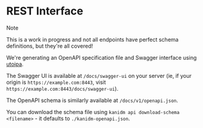 # REST Interface

> [!NOTE]
>
> This is a work in progress and not all endpoints have perfect schema definitions, but they're all covered!

We're generating an OpenAPI specification file and Swagger interface using [utoipa](https://crates.io/crates/utoipa).

The Swagger UI is available at `/docs/swagger-ui` on your server (ie, if your origin is `https://example.com:8443`,
visit `https://example.com:8443/docs/swagger-ui`).

The OpenAPI schema is similarly available at `/docs/v1/openapi.json`.

You can download the schema file using `kanidm api download-schema <filename>` - it defaults to `./kanidm-openapi.json`.
